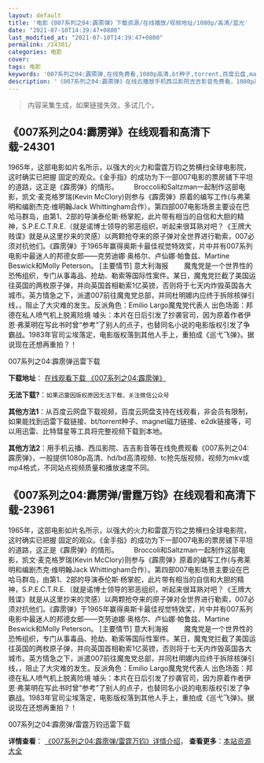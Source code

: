 ```yaml
---
layout: default
title: '电影《007系列之04:霹雳弹》下载资源/在线播放/视频地址/1080p/高清/蓝光'
date: "2021-07-10T14:39:47+0800"
last_modified_at: "2021-07-10T14:39:47+0800"
permalink: /24301/
categories: 电影
cover:
tags: 电影
keywords: '007系列之04:霹雳弹,在线免费看,1080p高清,bt种子,torrent,百度云盘,magnet,磁力链,迅雷下载资源'
description: '《007系列之04:霹雳弹》在线云播放手机西瓜影院吉吉影音免费看，1080p高清bd/hd未删减完整版和tc抢先枪版，mkv/mp4格式，附带bt/torrent种子、magnet/磁力链、百度云盘、网盘资源迅雷下载链接'
---
```


>内容采集生成，如果链接失效，多试几个。


## 《007系列之04:霹雳弹》在线观看和高清下载-24301

1965年，这部电影如片名所示，以强大的火力和雷霆万钧之势横扫全球电影院，这时确实已把握 固定的观众。《金手指》的成功为下一部007电影的票房铺下平坦的道路，这正是《霹雳弹》的情形。 　　Broccoli和Saltzman一起制作这部电影，凯文·麦克格罗瑞(Kevin McClory)则参与《霹雳弹》原着的编写工作(与弗莱明和编剧杰克&middot;维明翰Jack Whittingham合作）。第四部007电影场景主要设在巴哈马群岛，由第1、2部的导演泰伦斯&middot;杨掌舵，此片带有相当的自信和大胆的精神，S.P.E.C.T.R.E.（就是诺博士领导的邪恶组织，听起来很耳熟对吧？《王牌大贱谍》就是从这里抄来的灵感）以两颗抢夺来的原子弹对全世界进行勒索，007必须对抗他们。《霹雳弹》于1965年赢得奥斯卡最佳视觉特效奖，片中并有007系列电影中最迷人的邦德女郎&mdash;—克劳迪娜·奥格尔、卢仙娜·帕鲁兹、Martine Beswick和Molly Peterson。 [主要情节] 意大利海报 　　魔鬼党是一个世界性的恐怖组织，专门从事毒品、抢劫、勒索等国际性案件。某日，魔鬼党拦截了美国运往英国的两枚原子弹，并向英国首相勒索1亿英镑，否则将于七天内炸毁英国各大城市。英方情急之下，派遣007前往魔鬼党总部，并同杜明娜内应终于拆除核弹引线，，阻止了大灾难的发生。反派角色：Emilio Largo魔鬼党代表人 出色场面：邦德在私人喷气机上脱离险境 噱头：本片在日后引发了抄袭官司，因为原着作者伊恩&middot;弗莱明在写此书时曾&ldquo;参考&rdquo;了别人的点子，也替同名小说的电影版权引发了争霸战。1983年官司尘埃落定，电影版权落到其他人手上，重拍成《巡弋飞弹》。据说现在还想再重拍？！


007系列之04:霹雳弹迅雷下载

**下载地址**： [在线观看下载 《007系列之04:霹雳弹》](https://www.993dy.com//vod-detail-id-23846.html) 


**无法下载?**：`如果迅雷因版权原因无法下载，关注微信公众号 `

**其他方法1**：从百度云网盘下载视频，百度云网盘支持在线观看，非会员有限制，如果能找到迅雷下载链接、bt/torrent种子、magnet磁力链接、e2dk链接等，可以用迅雷、比特彗星等工具将完整视频下载到本地。

**其他方法2**：用手机云播、西瓜影院、吉吉影音等在线免费观看《007系列之04:霹雳弹》，一般提供1080p高清、hd/bd高清视频、tc抢先版视频，视频为mkv或mp4格式，不同站点视频质量和播放速度不同。


## 《007系列之04:霹雳弹/雷霆万钧》在线观看和高清下载-23961

1965年，这部电影如片名所示，以强大的火力和雷霆万钧之势横扫全球电影院，这时确实已把握 固定的观众。《金手指》的成功为下一部007电影的票房铺下平坦的道路，这正是《霹雳弹》的情形。 　　Broccoli和Saltzman一起制作这部电影，凯文·麦克格罗瑞(Kevin McClory)则参与《霹雳弹》原着的编写工作(与弗莱明和编剧杰克&middot;维明翰Jack Whittingham合作）。第四部007电影场景主要设在巴哈马群岛，由第1、2部的导演泰伦斯&middot;杨掌舵，此片带有相当的自信和大胆的精神，S.P.E.C.T.R.E.（就是诺博士领导的邪恶组织，听起来很耳熟对吧？《王牌大贱谍》就是从这里抄来的灵感）以两颗抢夺来的原子弹对全世界进行勒索，007必须对抗他们。《霹雳弹》于1965年赢得奥斯卡最佳视觉特效奖，片中并有007系列电影中最迷人的邦德女郎&mdash;—克劳迪娜·奥格尔、卢仙娜·帕鲁兹、Martine Beswick和Molly Peterson。 [主要情节] 意大利海报 　　魔鬼党是一个世界性的恐怖组织，专门从事毒品、抢劫、勒索等国际性案件。某日，魔鬼党拦截了美国运往英国的两枚原子弹，并向英国首相勒索1亿英镑，否则将于七天内炸毁英国各大城市。英方情急之下，派遣007前往魔鬼党总部，并同杜明娜内应终于拆除核弹引线，，阻止了大灾难的发生。反派角色：Emilio Largo魔鬼党代表人 出色场面：邦德在私人喷气机上脱离险境 噱头：本片在日后引发了抄袭官司，因为原着作者伊恩&middot;弗莱明在写此书时曾&ldquo;参考&rdquo;了别人的点子，也替同名小说的电影版权引发了争霸战。1983年官司尘埃落定，电影版权落到其他人手上，重拍成《巡弋飞弹》。据说现在还想再重拍？！


007系列之04:霹雳弹/雷霆万钧迅雷下载

**详情查看**： [《007系列之04:霹雳弹/雷霆万钧》详情介绍](/movie/23961/)， **查看更多**：[本站资源大全](/movie/t/all/)

